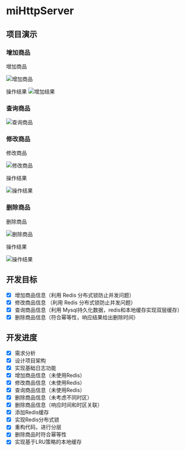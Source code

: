 # miHttpServer

## 项目演示

### 增加商品

增加商品

![增加商品](https://pic.rmb.bdstatic.com/bjh/240627/9fc9515c0f7b4cbce0f531f4d34085d25490.png)

操作结果
![增加结果](https://pic.rmb.bdstatic.com/bjh/240627/8024b5b2976182bdb359fa87da228e876727.png)

### 查询商品

![查询商品](https://pic.rmb.bdstatic.com/bjh/240627/3fe683e4f25975b518e67be1efe8838f3754.png)

### 修改商品

修改商品

![修改商品](https://pic.rmb.bdstatic.com/bjh/240627/6251cbf66fb618f1d31bb4789ad2559e6975.png)

操作结果

![操作结果](https://pic.rmb.bdstatic.com/bjh/240627/cb16d43271926001d6bafea86c771a226841.png)

### 删除商品

删除商品

![删除商品](https://pic.rmb.bdstatic.com/bjh/240627/3f740c30e75803f63175bf8f55f72f9e5885.png)

操作结果

![操作结果](https://pic.rmb.bdstatic.com/bjh/240627/7e66db6a9047a83b3d6b245d693d10077380.png)

## 开发目标

- [x] 增加商品信息（利用 Redis 分布式锁防止并发问题）
- [x] 修改商品信息 （利用 Redis 分布式锁防止并发问题）
- [x] 查询商品信息（利用 Mysql持久化数据，redis和本地缓存实现双层缓存）
- [x] 删除商品信息（符合幂等性，响应结果给出删除时间）

## 开发进度

- [x] 需求分析
- [x] 设计项目架构
- [x] 实现基础日志功能
- [x] 增加商品信息（未使用Redis）
- [x] 修改商品信息（未使用Redis）
- [x] 查询商品信息（未使用Redis）
- [x] 删除商品信息（未考虑不同时区）
- [x] 删除商品信息（响应时间和时区关联）
- [x] 添加Redis缓存
- [x] 实现Redis分布式锁
- [x] 重构代码，进行分层
- [x] 删除商品时符合幂等性
- [x] 实现基于LRU策略的本地缓存
